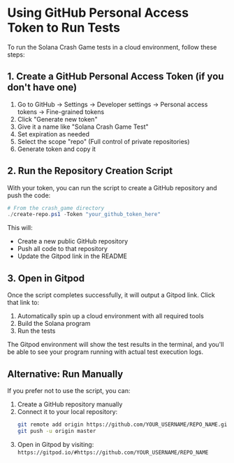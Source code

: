 # Using GitHub Personal Access Token to Run Tests

To run the Solana Crash Game tests in a cloud environment, follow these steps:

## 1. Create a GitHub Personal Access Token (if you don't have one)

1. Go to GitHub → Settings → Developer settings → Personal access tokens → Fine-grained tokens
2. Click "Generate new token"
3. Give it a name like "Solana Crash Game Test"
4. Set expiration as needed
5. Select the scope "repo" (Full control of private repositories)
6. Generate token and copy it

## 2. Run the Repository Creation Script

With your token, you can run the script to create a GitHub repository and push the code:

```powershell
# From the crash_game directory
./create-repo.ps1 -Token "your_github_token_here"
```

This will:
- Create a new public GitHub repository
- Push all code to that repository
- Update the Gitpod link in the README

## 3. Open in Gitpod

Once the script completes successfully, it will output a Gitpod link. Click that link to:

1. Automatically spin up a cloud environment with all required tools
2. Build the Solana program
3. Run the tests

The Gitpod environment will show the test results in the terminal, and you'll be able to see your program running with actual test execution logs.

## Alternative: Run Manually

If you prefer not to use the script, you can:

1. Create a GitHub repository manually
2. Connect it to your local repository:
   ```bash
   git remote add origin https://github.com/YOUR_USERNAME/REPO_NAME.git
   git push -u origin master
   ```
3. Open in Gitpod by visiting: `https://gitpod.io/#https://github.com/YOUR_USERNAME/REPO_NAME` 